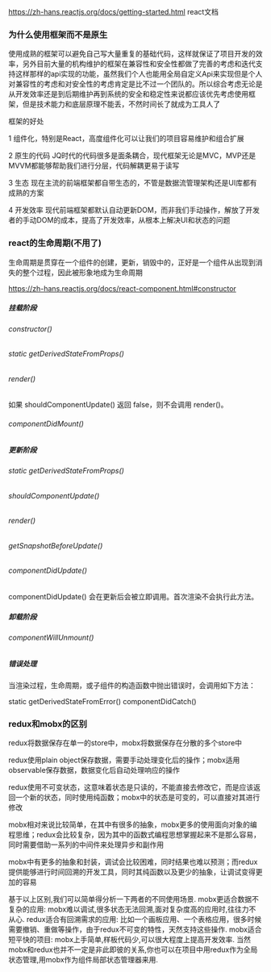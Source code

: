 https://zh-hans.reactjs.org/docs/getting-started.html
react文档

### 为什么使用框架而不是原生
使用成熟的框架可以避免自己写大量重复的基础代码，这样就保证了项目开发的效率，另外目前大量的机构维护的框架在兼容性和安全性都做了完善的考虑和迭代支持这样那样的api实现的功能，虽然我们个人也能用全局自定义Api来实现但是个人对兼容性的考虑和对安全性的考虑肯定是比不过一个团队的。所以综合考虑无论是从开发效率还是到后期维护再到系统的安全和稳定性来说都应该优先考虑使用框架，但是技术能力和底层原理不能丢，不然时间长了就成为工具人了

框架的好处

1 组件化，特别是React，高度组件化可以让我们的项目容易维护和组合扩展

2 原生的代码 JQ时代的代码很多是面条耦合，现代框架无论是MVC，MVP还是MVVM都能够帮助我们进行分层，代码解耦更易于读写

3 生态 现在主流的前端框架都自带生态的，不管是数据流管理架构还是UI库都有成熟的方案

4 开发效率  现代前端框架都默认自动更新DOM，而非我们手动操作，解放了开发者的手动DOM的成本，提高了开发效率，从根本上解决UI和状态的问题

### react的生命周期(不用了)
生命周期是贯穿在一个组件的创建，更新，销毁中的，正好是一个组件从出现到消失的整个过程，因此被形象地成为生命周期

https://zh-hans.reactjs.org/docs/react-component.html#constructor
##### 挂载阶段
###### constructor()
###### static getDerivedStateFromProps()
###### render()
如果 shouldComponentUpdate() 返回 false，则不会调用 render()。

###### componentDidMount()
##### 更新阶段
###### static getDerivedStateFromProps()
###### shouldComponentUpdate()
###### render()
###### getSnapshotBeforeUpdate()
###### componentDidUpdate()
componentDidUpdate() 会在更新后会被立即调用。首次渲染不会执行此方法。

##### 卸载阶段
###### componentWillUnmount()





##### 错误处理
当渲染过程，生命周期，或子组件的构造函数中抛出错误时，会调用如下方法：

static getDerivedStateFromError()
componentDidCatch()














### redux和mobx的区别

redux将数据保存在单一的store中，mobx将数据保存在分散的多个store中

redux使用plain object保存数据，需要手动处理变化后的操作；mobx适用observable保存数据，数据变化后自动处理响应的操作

redux使用不可变状态，这意味着状态是只读的，不能直接去修改它，而是应该返回一个新的状态，同时使用纯函数；mobx中的状态是可变的，可以直接对其进行修改

mobx相对来说比较简单，在其中有很多的抽象，mobx更多的使用面向对象的编程思维；redux会比较复杂，因为其中的函数式编程思想掌握起来不是那么容易，同时需要借助一系列的中间件来处理异步和副作用

mobx中有更多的抽象和封装，调试会比较困难，同时结果也难以预测；而redux提供能够进行时间回溯的开发工具，同时其纯函数以及更少的抽象，让调试变得更加的容易

基于以上区别,我们可以简单得分析一下两者的不同使用场景.
mobx更适合数据不复杂的应用: mobx难以调试,很多状态无法回溯,面对复杂度高的应用时,往往力不从心.
redux适合有回溯需求的应用: 比如一个画板应用、一个表格应用，很多时候需要撤销、重做等操作，由于redux不可变的特性，天然支持这些操作.
mobx适合短平快的项目: mobx上手简单,样板代码少,可以很大程度上提高开发效率.
当然mobx和redux也并不一定是非此即彼的关系,你也可以在项目中用redux作为全局状态管理,用mobx作为组件局部状态管理器来用.

